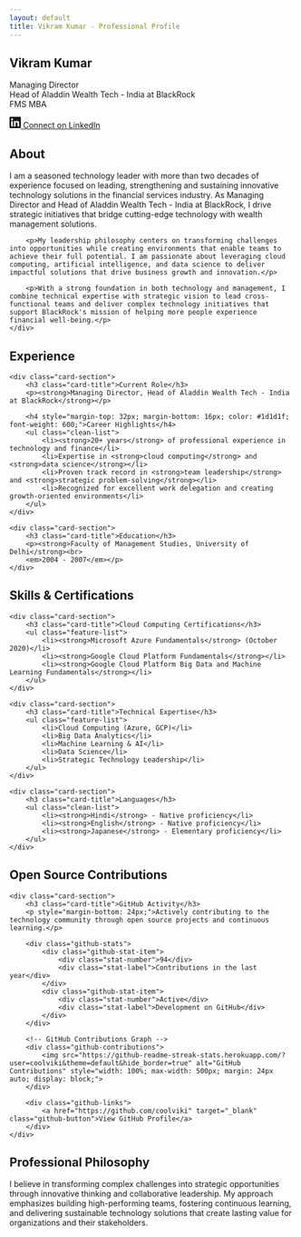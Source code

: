```yaml
---
layout: default
title: Vikram Kumar - Professional Profile
---
```


<!-- Hero Section -->
<section class="hero-section">
    <h1 class="hero-title">Vikram Kumar</h1>
    <p class="hero-subtitle">Managing Director<br>Head of Aladdin Wealth Tech - India at BlackRock<br>FMS MBA</p>
    <div class="hero-buttons">
        <a href="https://www.linkedin.com/in/vikramkumar/?originalSubdomain=in" target="_blank" class="hero-button linkedin-button">
            <svg width="20" height="20" viewBox="0 0 24 24" fill="currentColor">
                <path d="M20.447 20.452h-3.554v-5.569c0-1.328-.027-3.037-1.852-3.037-1.853 0-2.136 1.445-2.136 2.939v5.667H9.351V9h3.414v1.561h.046c.477-.9 1.637-1.85 3.37-1.85 3.601 0 4.267 2.37 4.267 5.455v6.286zM5.337 7.433c-1.144 0-2.063-.926-2.063-2.065 0-1.138.92-2.063 2.063-2.063 1.14 0 2.064.925 2.064 2.063 0 1.139-.925 2.065-2.064 2.065zm1.782 13.019H3.555V9h3.564v11.452zM22.225 0H1.771C.792 0 0 .774 0 1.729v20.542C0 23.227.792 24 1.771 24h20.451C23.2 24 24 23.227 24 22.271V1.729C24 .774 23.2 0 22.222 0h.003z"/>
            </svg>
            Connect on LinkedIn
        </a>
    </div>
</section>

<!-- About Section -->
<section id="about" class="content-section">
    <h2 class="section-title">About</h2>
    <div class="section-content">
        <p>I am a seasoned technology leader with more than two decades of experience focused on leading, strengthening and sustaining innovative technology solutions in the financial services industry. As Managing Director and Head of Aladdin Wealth Tech - India at BlackRock, I drive strategic initiatives that bridge cutting-edge technology with wealth management solutions.</p>
        
        <p>My leadership philosophy centers on transforming challenges into opportunities while creating environments that enable teams to achieve their full potential. I am passionate about leveraging cloud computing, artificial intelligence, and data science to deliver impactful solutions that drive business growth and innovation.</p>
        
        <p>With a strong foundation in both technology and management, I combine technical expertise with strategic vision to lead cross-functional teams and deliver complex technology initiatives that support BlackRock's mission of helping more people experience financial well-being.</p>
    </div>
</section>

<!-- Experience Section -->
<section id="experience" class="content-section">
    <h2 class="section-title">Experience</h2>
    
    <div class="card-section">
        <h3 class="card-title">Current Role</h3>
        <p><strong>Managing Director, Head of Aladdin Wealth Tech - India at BlackRock</strong></p>
        
        <h4 style="margin-top: 32px; margin-bottom: 16px; color: #1d1d1f; font-weight: 600;">Career Highlights</h4>
        <ul class="clean-list">
            <li><strong>20+ years</strong> of professional experience in technology and finance</li>
            <li>Expertise in <strong>cloud computing</strong> and <strong>data science</strong></li>
            <li>Proven track record in <strong>team leadership</strong> and <strong>strategic problem-solving</strong></li>
            <li>Recognized for excellent work delegation and creating growth-oriented environments</li>
        </ul>
    </div>
    
    <div class="card-section">
        <h3 class="card-title">Education</h3>
        <p><strong>Faculty of Management Studies, University of Delhi</strong><br>
        <em>2004 - 2007</em></p>
    </div>
</section>

<!-- Skills Section -->
<section id="skills" class="content-section">
    <h2 class="section-title">Skills & Certifications</h2>
    
    <div class="card-section">
        <h3 class="card-title">Cloud Computing Certifications</h3>
        <ul class="feature-list">
            <li><strong>Microsoft Azure Fundamentals</strong> (October 2020)</li>
            <li><strong>Google Cloud Platform Fundamentals</strong></li>
            <li><strong>Google Cloud Platform Big Data and Machine Learning Fundamentals</strong></li>
        </ul>
    </div>
    
    <div class="card-section">
        <h3 class="card-title">Technical Expertise</h3>
        <ul class="feature-list">
            <li>Cloud Computing (Azure, GCP)</li>
            <li>Big Data Analytics</li>
            <li>Machine Learning & AI</li>
            <li>Data Science</li>
            <li>Strategic Technology Leadership</li>
        </ul>
    </div>
    
    <div class="card-section">
        <h3 class="card-title">Languages</h3>
        <ul class="clean-list">
            <li><strong>Hindi</strong> - Native proficiency</li>
            <li><strong>English</strong> - Native proficiency</li>
            <li><strong>Japanese</strong> - Elementary proficiency</li>
        </ul>
    </div>
</section>

<!-- GitHub Contributions Section -->
<section id="github" class="content-section">
    <h2 class="section-title">Open Source Contributions</h2>
    
    <div class="card-section">
        <h3 class="card-title">GitHub Activity</h3>
        <p style="margin-bottom: 24px;">Actively contributing to the technology community through open source projects and continuous learning.</p>
        
        <div class="github-stats">
            <div class="github-stat-item">
                <div class="stat-number">94</div>
                <div class="stat-label">Contributions in the last year</div>
            </div>
            <div class="github-stat-item">
                <div class="stat-number">Active</div>
                <div class="stat-label">Development on GitHub</div>
            </div>
        </div>
        
        <!-- GitHub Contributions Graph -->
        <div class="github-contributions">
            <img src="https://github-readme-streak-stats.herokuapp.com/?user=coolviki&theme=default&hide_border=true" alt="GitHub Contributions" style="width: 100%; max-width: 500px; margin: 24px auto; display: block;">
        </div>
        
        <div class="github-links">
            <a href="https://github.com/coolviki" target="_blank" class="github-button">View GitHub Profile</a>
        </div>
    </div>
</section>

<!-- Philosophy Section -->
<section class="content-section">
    <h2 class="section-title">Professional Philosophy</h2>
    <div class="section-content">
        <p>I believe in transforming complex challenges into strategic opportunities through innovative thinking and collaborative leadership. My approach emphasizes building high-performing teams, fostering continuous learning, and delivering sustainable technology solutions that create lasting value for organizations and their stakeholders.</p>
    </div>
</section>